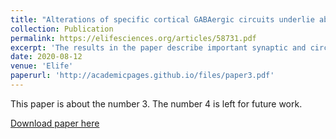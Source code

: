 ```yaml
---
title: "Alterations of specific cortical GABAergic circuits underlie abnormal network activity in a mouse model of Down syndrome"
collection: Publication
permalink: https://elifesciences.org/articles/58731.pdf
excerpt: 'The results in the paper describe important synaptic and circuit mechanisms changes underlying cognitive dysfunctions in DS'
date: 2020-08-12
venue: 'Elife'
paperurl: 'http://academicpages.github.io/files/paper3.pdf'
---
```

This paper is about the number 3. The number 4 is left for future work.

[Download paper here](http://academicpages.github.io/files/paper3.pdf)


